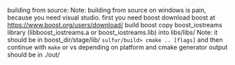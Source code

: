 building from source:
Note: building from source on windows is pain, because you need visual studio.
first you need boost
download boost at https://www.boost.org/users/download/
build boost
copy boost_iostreams library (libboost_iostreams.a or boost_iostreams.lib) into libs/libs/
Note: it should be in boost_dir/stage/lib/
`sulfur/build> cmake .. [flags]`
and then continue with `make` or vs depending on platform and cmake generator
output should be in ./out/
